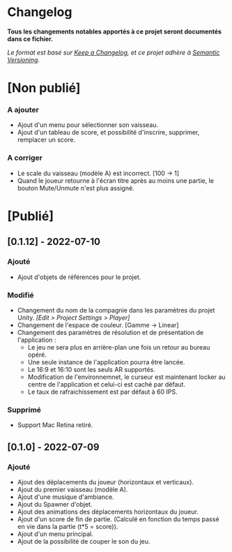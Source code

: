 # Changelog
**Tous les changements notables apportés à ce projet seront documentés dans ce fichier.**

*Le format est basé sur [Keep a Changelog](https://keepachangelog.com/en/1.0.0/),*
*et ce projet adhère à [Semantic Versioning](https://semver.org/spec/v2.0.0.html).*

# [Non publié]

### A ajouter
- Ajout d'un menu pour sélectionner son vaisseau.
- Ajout d'un tableau de score, et possibilité d'inscrire, supprimer, remplacer un score.

### A corriger
- Le scale du vaisseau (modèle A) est incorrect. [100 → 1]
- Quand le joueur retourne à l'écran titre après au moins une partie, le bouton Mute/Unmute n'est plus assigné.

# [Publié]

## [0.1.12] - 2022-07-10

### Ajouté
- Ajout d'objets de références pour le projet.

### Modifié
- Changement du nom de la compagnie dans les paramètres du projet Unity. *[Edit > Project Settings > Player]*
- Changement de l'espace de couleur. [Gamme → Linear]
- Changement des paramètres de résolution et de présentation de l'application :
  - Le jeu ne sera plus en arrière-plan une fois un retour au bureau opéré.
  - Une seule instance de l'application pourra être lancée.
  - Le 16:9 et 16:10 sont les seuls AR supportés.
  - Modification de l'environnemnet, le curseur est maintenant locker au centre de l'application et celui-ci est caché par défaut.
  - Le taux de rafraichissement est par défaut à 60 IPS.

### Supprimé
- Support Mac Retina retiré.


## [0.1.0] - 2022-07-09

### Ajouté
- Ajout des déplacements du joueur (horizontaux et verticaux).
- Ajout du premier vaisseau (modèle A).
- Ajout d'une musique d'ambiance.
- Ajout du Spawner d'objet.
- Ajout des animations des déplacements horizontaux du joueur.
- Ajout d'un score de fin de partie. (Calculé en fonction du temps passé en vie dans la partie (t*5 = score)).
- Ajout d'un menu principal.
- Ajout de la possibilité de couper le son du jeu.

<!--
Cette partie du CHANGELOG n'est pas affichée par défaut.

Comment mettre à jour le CHANGELOG ?
Ajouter vos changements dans les versions disponibles ou alors créer une nouvelle version depuis le modèle à copier ci-dessous.

Modèle [1.0.0] - 2022-07-09
****************************************************************
## [major.minor.patch] - <(y-m-d)>

### Ajouté
- Ajouté pour les nouvelles fonctionnalités.


### Modifié
- Modifié pour les changements aux fonctionnalités préexistantes.


### Déprécié
- Déprécié pour les fonctionnalités qui seront bientôt supprimées.


### Supprimé
- Supprimé pour les fonctionnalités désormais supprimées.


### Corrigé
- Corrigé pour les corrections de bugs.


### Sécurité
- Sécurité en cas de vulnérabilités.


****************************************************************
-->